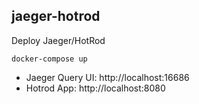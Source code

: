 jaeger-hotrod
-------------

Deploy Jaeger/HotRod

    docker-compose up

 * Jaeger Query UI: http://localhost:16686
 * Hotrod App: http://localhost:8080